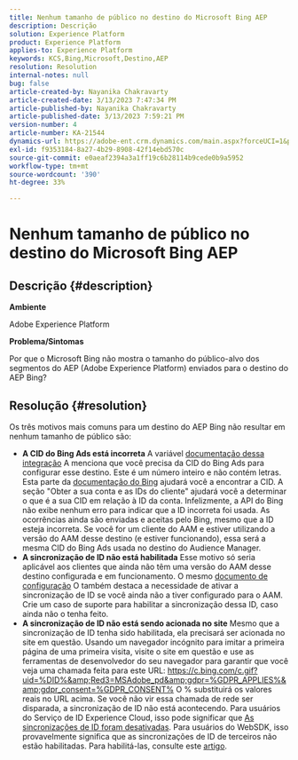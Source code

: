 ```yaml
---
title: Nenhum tamanho de público no destino do Microsoft Bing AEP
description: Descrição
solution: Experience Platform
product: Experience Platform
applies-to: Experience Platform
keywords: KCS,Bing,Microsoft,Destino,AEP
resolution: Resolution
internal-notes: null
bug: false
article-created-by: Nayanika Chakravarty
article-created-date: 3/13/2023 7:47:34 PM
article-published-by: Nayanika Chakravarty
article-published-date: 3/13/2023 7:59:21 PM
version-number: 4
article-number: KA-21544
dynamics-url: https://adobe-ent.crm.dynamics.com/main.aspx?forceUCI=1&pagetype=entityrecord&etn=knowledgearticle&id=c3cda4e3-d7c1-ed11-83ff-6045bd0065b6
exl-id: f9353184-8a27-4b29-8908-42f14ebd570c
source-git-commit: e0aeaf2394a3a1ff19c6b28114b9cede0b9a5952
workflow-type: tm+mt
source-wordcount: '390'
ht-degree: 33%

---
```


# Nenhum tamanho de público no destino do Microsoft Bing AEP

## Descrição {#description}


<b>Ambiente</b>

Adobe Experience Platform

<b>Problema/Sintomas</b>

Por que o Microsoft Bing não mostra o tamanho do público-alvo dos segmentos do AEP (Adobe Experience Platform) enviados para o destino do AEP Bing?


## Resolução {#resolution}


Os três motivos mais comuns para um destino do AEP Bing não resultar em nenhum tamanho de público são:

- <b>A CID do Bing Ads está incorreta</b>    A variável [documentação dessa integração](https://experienceleague.adobe.com/docs/experience-platform/destinations/catalog/advertising/bing.html?lang=pt-BR) A menciona que você precisa da CID do Bing Ads para configurar esse destino. Este é um número inteiro e não<b> </b>contém letras. Esta parte da [documentação do Bing](https://learn.microsoft.com/pt-br/advertising/guides/get-started?view=bingads-13) ajudará você a encontrar a CID. A seção &quot;Obter a sua conta e as IDs do cliente&quot; ajudará você a determinar o que é a sua CID em relação à ID da conta.
Infelizmente, a API do Bing não exibe nenhum erro para indicar que a ID incorreta foi usada. As ocorrências ainda são enviadas e aceitas pelo Bing, mesmo que a ID esteja incorreta. Se você for um cliente do AAM e estiver utilizando a versão do AAM desse destino (e estiver funcionando), essa será a mesma CID do Bing Ads usada no destino do Audience Manager.
- <b>A sincronização de ID não está habilitada</b>    Esse motivo só seria aplicável aos clientes que ainda não têm uma versão do AAM desse destino configurada e em funcionamento. O mesmo [documento de configuração](https://experienceleague.adobe.com/docs/experience-platform/destinations/catalog/advertising/bing.html?lang=pt-BR) O também destaca a necessidade de ativar a sincronização de ID se você ainda não a tiver configurado para o AAM. Crie um caso de suporte para habilitar a sincronização dessa ID, caso ainda não o tenha feito.
- <b>A sincronização de ID não está sendo acionada no site</b>
Mesmo que a sincronização de ID tenha sido habilitada, ela precisará ser acionada no site em questão. Usando um navegador incógnito para imitar a primeira página de uma primeira visita, visite o site em questão e use as ferramentas de desenvolvedor do seu navegador para garantir que você veja uma chamada feita para este URL: https://c.bing.com/c.gif?uid=%DID%&amp;Red3=MSAdobe_pd&amp;gdpr=%GDPR_APPLIES%&amp;gdpr_consent=%GDPR_CONSENT% O % substituirá os valores reais no URL acima.
Se você não vir essa chamada de rede ser disparada, a sincronização de ID não está acontecendo. Para usuários do Serviço de ID Experience Cloud, isso pode significar que [As sincronizações de ID foram desativadas](https://experienceleague.adobe.com/docs/id-service/using/id-service-api/configurations/disableidsync.html?lang=pt-BR). Para usuários do WebSDK, isso provavelmente significa que as sincronizações de ID de terceiros não estão habilitadas. Para habilitá-las, consulte este [artigo](https://experienceleague.adobe.com/docs/experience-cloud-kcs/kbarticles/KA-20248.html?lang=pt-BR).
